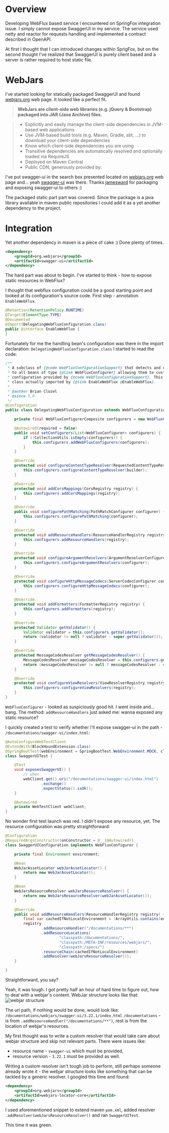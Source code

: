 # Overview

Developing WebFlux based service I encountered on SpringFox integration issue. I simply cannot expose SwaggerUI
in my service. The service used netty and reactor for requests handling and implemented a contract described in OpenAPI.

At first I thought that I can introduced changes within SprigFox, but on the second thought I've realized that
SwaggerUI is purely client based and a server is rather required to host static file.

# WebJars

I've started looking for statically packaged SwaggerUI and found [webjars.org](https://www.webjars.org) web page.
It looked like a perfect fit.

> **WebJars are client-side web libraries (e.g. jQuery & Bootstrap) packaged into JAR (Java Archive) files.**

> * Explicitly and easily manage the client-side dependencies in JVM-based web applications
> * Use JVM-based build tools (e.g. Maven, Gradle, sbt, ...) to download your client-side dependencies
> * Know which client-side dependencies you are using
> * Transitive dependencies are automatically resolved and optionally loaded via RequireJS
> * Deployed on Maven Central
> * Public CDN, generously provided by:      

I've put swagger-ui in the search box presented located on [webjars.org](https://www.webjars.org) web page and... yeah
[swagger-ui](https://github.com/webjars/swagger-ui) was there. Thanks [jamesward](https://github.com/jamesward) for 
packaging and exposing swagger-ui to others :)

The packaged static part part was covered. Since the package is a java library available in maven public repositories
I could add it as a yet another dependency to the project.

# Integration

Yet another dependency in maven is a piece of cake :)  Done plenty of times.
```xml
<dependency>
    <groupId>org.webjars</groupId>
    <artifactId>swagger-ui</artifactId>
</dependency>
``` 

The hard part was about to begin. I've started to think - how to expose static resources in WebFlux?

I thought that webflux configuration could be a good starting point and looked at its configuration's source code.
First step - annotation `EnableWebFlux`. 

```java
@Retention(RetentionPolicy.RUNTIME)
@Target(ElementType.TYPE)
@Documented
@Import(DelegatingWebFluxConfiguration.class)
public @interface EnableWebFlux {
}
```

Fortunately for me the handling bean's configuration was there in the import declaration: `DelegatingWebFluxConfiguration.class`
I started to read the code:
```java 
/**
 * A subclass of {@code WebFluxConfigurationSupport} that detects and delegates
 * to all beans of type {@link WebFluxConfigurer} allowing them to customize the
 * configuration provided by {@code WebFluxConfigurationSupport}. This is the
 * class actually imported by {@link EnableWebFlux @EnableWebFlux}.
 *
 * @author Brian Clozel
 * @since 5.0
 */
@Configuration
public class DelegatingWebFluxConfiguration extends WebFluxConfigurationSupport {

	private final WebFluxConfigurerComposite configurers = new WebFluxConfigurerComposite();

	@Autowired(required = false)
	public void setConfigurers(List<WebFluxConfigurer> configurers) {
		if (!CollectionUtils.isEmpty(configurers)) {
			this.configurers.addWebFluxConfigurers(configurers);
		}
	}

	@Override
	protected void configureContentTypeResolver(RequestedContentTypeResolverBuilder builder) {
		this.configurers.configureContentTypeResolver(builder);
	}

	@Override
	protected void addCorsMappings(CorsRegistry registry) {
		this.configurers.addCorsMappings(registry);
	}

	@Override
	public void configurePathMatching(PathMatchConfigurer configurer) {
		this.configurers.configurePathMatching(configurer);
	}

	@Override
	protected void addResourceHandlers(ResourceHandlerRegistry registry) {
		this.configurers.addResourceHandlers(registry);
	}

	@Override
	protected void configureArgumentResolvers(ArgumentResolverConfigurer configurer) {
		this.configurers.configureArgumentResolvers(configurer);
	}

	@Override
	protected void configureHttpMessageCodecs(ServerCodecConfigurer configurer) {
		this.configurers.configureHttpMessageCodecs(configurer);
	}

	@Override
	protected void addFormatters(FormatterRegistry registry) {
		this.configurers.addFormatters(registry);
	}

	@Override
	protected Validator getValidator() {
		Validator validator = this.configurers.getValidator();
		return (validator != null ? validator : super.getValidator());
	}

	@Override
	protected MessageCodesResolver getMessageCodesResolver() {
		MessageCodesResolver messageCodesResolver = this.configurers.getMessageCodesResolver();
		return (messageCodesResolver != null ? messageCodesResolver : super.getMessageCodesResolver());
	}

	@Override
	protected void configureViewResolvers(ViewResolverRegistry registry) {
		this.configurers.configureViewResolvers(registry);
	}
}
```

`WebFluxConfigurer` - looked as suspiciously good hit. I went inside and... bang. 
The method: `addResourceHandlers` just asked me: wanna exposed any static resource?

I quickly created a test to verify whether I'll expose swagger-ui in the path - `/documentations/swagger-ui/index.html`:
```java 
@AutoConfigureWebTestClient
@ExtendWith(BlockHoundExtension.class)
@SpringBootTest(webEnvironment = SpringBootTest.WebEnvironment.MOCK, classes = Application.class)
class SwaggerUITest {

    @Test
    void exposesSwaggerUI() {
        // when
        webClient.get().uri("/documentations/swagger-ui/index.html")
                .exchange()
                .expectStatus().isOk();
    }

    @Autowired
    private WebTestClient webClient;
}
```   

No wonder first test launch was red. I didn't expose any resource, yet. The resource configuration was
pretty straightforward: 
```java
@Configuration
@RequiredArgsConstructor(onConstructor = @__(@Autowired))
class SwaggerUIConfiguration implements WebFluxConfigurer {

    private final Environment environment;

    @Bean
    WebJarAssetLocator webJarAssetLocator() {
        return new WebJarAssetLocator();
    }

    @Bean
    WebJarsResourceResolver webJarsResourceResolver() {
        return new WebJarsResourceResolver(webJarAssetLocator());
    }

    @Override
    public void addResourceHandlers(ResourceHandlerRegistry registry) {
        final var cachedIfNotLocalEnvironment = !ArrayUtils.contains(environment.getActiveProfiles(), "local");
        registry
                .addResourceHandler("/documentations/**")
                .addResourceLocations(
                        "classpath:/documentations/",
                        "classpath:/META-INF/resources/webjars/",
                        "classpath:/specs/")
                .resourceChain(cachedIfNotLocalEnvironment)
                .addResolver(webJarsResourceResolver());
    }

}
```

Straightforward, you say?

Yeah, it was tough. I got pretty half an hour of hard time to figure out, how to deal with a webjar's content.
WebJar structure looks like that:
![webjar structure](webjar_structure.jpg)

The url path, if nothing would be done, would look like: `/documentations/webjars/swagger-ui/3.22.1/index.html`
`/documentations` - is from `.addResourceHandler("/documentations/**")`, rest is from the location of webjar's resources.

My first thought was to write a custom resolver that would take care about webjar structure and skip not relevant parts.
There were issues like:
* resource name - `swagger-ui` which must be provided,
* resource version - `3.22.1` must be provided as well.

Writing a custom resolver isn't tough job to perform, still perhaps someone already wrote it - the webjar structure
looks like something that can be tackled by a generic resolver. I googled this time and found:
```xml
<dependency>
    <groupId>org.webjars</groupId>
    <artifactId>webjars-locator-core</artifactId>
</dependency>
```

I used aforementioned snippet to extend maven `pom.xml`, added resolver `.addResolver(webJarsResourceResolver()`
and ran `SwaggerUITest`.

This time it was green.